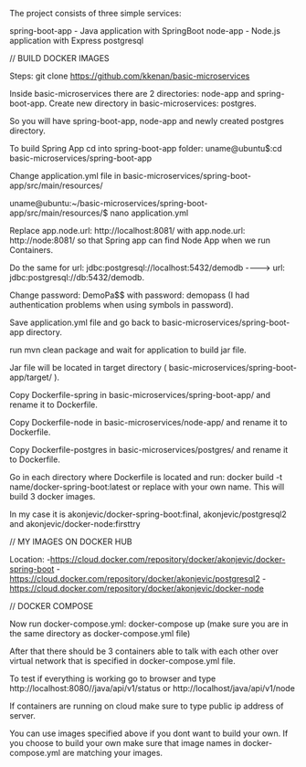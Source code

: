 The project consists of three simple services:

spring-boot-app - Java application with SpringBoot
node-app - Node.js application with Express
postgresql

// BUILD DOCKER IMAGES

Steps: 
  git clone https://github.com/kkenan/basic-microservices
  
Inside basic-microservices there are 2 directories: node-app and spring-boot-app.
Create new directory in basic-microservices: postgres.

So you will have spring-boot-app, node-app and newly created postgres directory.

To build Spring App cd into spring-boot-app folder: 
uname@ubuntu$:cd basic-microservices/spring-boot-app

Change application.yml file in basic-microservices/spring-boot-app/src/main/resources/

uname@ubuntu:~/basic-microservices/spring-boot-app/src/main/resources/$ nano application.yml

Replace app.node.url: http://localhost:8081/ with app.node.url: http://node:8081/ so that Spring app can find Node App when we run Containers.

Do the same for url: jdbc:postgresql://localhost:5432/demodb ----> url: jdbc:postgresql://db:5432/demodb.

Change password: DemoPa$$ with password: demopass (I had authentication problems when using symbols in password).

Save application.yml file and go back to basic-microservices/spring-boot-app directory.

run mvn clean package and wait for application to build jar file. 

Jar file will be located in target directory ( basic-microservices/spring-boot-app/target/ ).

Copy Dockerfile-spring in basic-microservices/spring-boot-app/ and rename it to Dockerfile.

Copy Dockerfile-node in basic-microservices/node-app/ and rename it to Dockerfile.

Copy Dockerfile-postgres in basic-microservices/postgres/ and rename it to Dockerfile.

Go in each directory where Dockerfile is located and run: docker build -t name/docker-spring-boot:latest or replace with your own name.
This will build 3 docker images.

In my case it is akonjevic/docker-spring-boot:final, akonjevic/postgresql2 and akonjevic/docker-node:firsttry

// MY IMAGES ON DOCKER HUB

Location: 
-https://cloud.docker.com/repository/docker/akonjevic/docker-spring-boot
-https://cloud.docker.com/repository/docker/akonjevic/postgresql2
-https://cloud.docker.com/repository/docker/akonjevic/docker-node


// DOCKER COMPOSE

Now run docker-compose.yml: docker-compose up (make sure you are in the same directory as docker-compose.yml file)

After that there should be 3 containers able to talk with each other over virtual network that is specified in docker-compose.yml file.

To test if everything is working go to browser and type http://localhost:8080//java/api/v1/status or http://localhost/java/api/v1/node

If containers are running on cloud make sure to type public ip address of server.

You can use images specified above if you dont want to build your own. If you choose to build your own make sure that image names in docker-compose.yml are matching your images.




